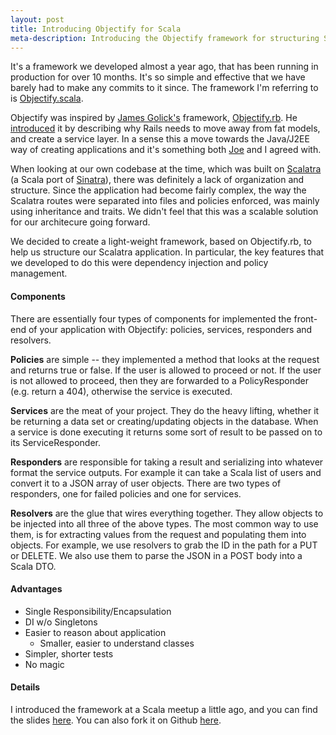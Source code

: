 ```yaml
--- 
layout: post
title: Introducing Objectify for Scala
meta-description: Introducing the Objectify framework for structuring Scala web applications
---
```


It's a framework we developed almost a year ago, that has been running
in production for over 10 months. It's so simple and effective that we
have barely had to make any commits to it since. The framework I'm
referring to is [Objectify.scala](https://github.com/learndot/Objectify.scala).

Objectify was inspired by [James Golick's](http://jamesgolick.com)
framework, [Objectify.rb](https://github.com/bitlove/objectify). He
[introduced](http://jamesgolick.com/2012/5/22/objectify-a-better-way-to-build-rails-applications.html) 
it by describing why Rails needs to move away from fat models, and create a service layer. 
In a sense this a move towards the Java/J2EE way of creating
applications and it's something both [Joe](http://joegaudet.com) and I
agreed with. 

When looking at our own codebase at the time, which was built on
[Scalatra](http://www.scalatra.org/) (a Scala port of [Sinatra](http://www.sinatrarb.com/)), there was definitely a lack
of organization and structure. Since the application had become fairly
complex, the way the Scalatra routes were separated into files and
policies enforced, was mainly using inheritance and traits. We didn't
feel that this was a scalable solution for our architecure going
forward.

We decided to create a light-weight framework, based on Objectify.rb, to
help us structure our Scalatra application. In particular, the key
features that we developed to do this were dependency injection and
policy management.

<!--more-->

#### Components

There are essentially four types of components for implemented the
front-end of your application with Objectify: policies, services,
responders and resolvers.

__Policies__ are simple -- they implemented a method that looks at the
request and returns true or false. If the user is allowed to proceed or
not. If the user is not allowed to proceed, then they are forwarded to a
PolicyResponder (e.g. return a 404), otherwise the service is executed.

__Services__ are the meat of your project. They do the heavy lifting,
whether it be returning a data set or creating/updating objects in the
database. When a service is done executing it returns some sort of
result to be passed on to its ServiceResponder.

__Responders__ are responsible for taking a result and serializing into
whatever format the service outputs. For example it can take a
Scala list of users and convert it to a JSON array of user objects.
There are two types of responders, one for failed policies and one for
services.

__Resolvers__ are the glue that wires everything together. They allow
objects to be injected into all three of the above types. The most
common way to use them, is for extracting values from the request and
populating them into objects. For example, we use resolvers to grab the
ID in the path for a PUT or DELETE. We also use them to parse the JSON
in a POST body into a Scala DTO.

#### Advantages

- Single Responsibility/Encapsulation
- DI w/o Singletons
- Easier to reason about application
  - Smaller, easier to understand classes
- Simpler, shorter tests
- No magic

#### Details

I introduced the framework at a Scala meetup a little ago, and you can
find the slides [here](http://www.slideshare.net/artgon/scala-meetup-objectify-15072182). 
You can also fork it on Github [here](https://github.com/learndot/Objectify.scala).
